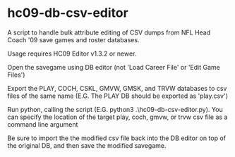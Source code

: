 # hc09-db-csv-editor
A script to handle bulk attribute editing of CSV dumps from NFL Head Coach '09 save games and roster databases.

Usage requires HC09 Editor v1.3.2 or newer. 

Open the savegame using DB editor (not 'Load Career File' or 'Edit Game Files')

Export the PLAY, COCH, CSKL, GMVW, GMSK, and TRVW databases to csv files of the same name (E.G. The PLAY DB should be exported as 'play.csv')

Run python, calling the script (E.G. python3 .\hc09-db-csv-editor.py). You can specify the location of the target play, coch, gmvw, or trvw csv file as a command line argument

Be sure to import the the modified csv file back into the DB editor on top of the original DB, and then save the modified savegame.
